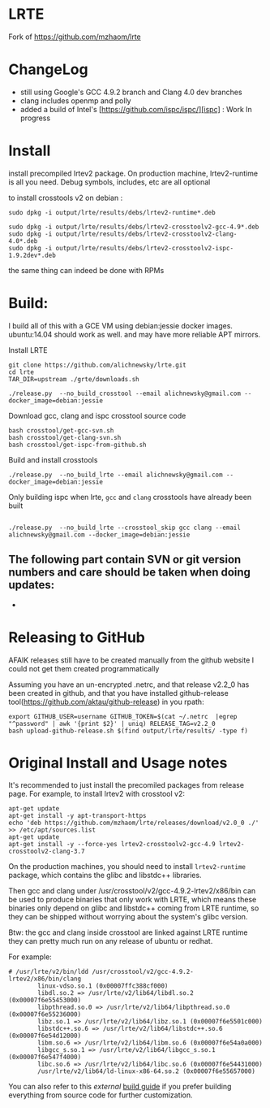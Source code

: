 LRTE
====

Fork of https://github.com/mzhaom/lrte

ChangeLog
=========

 - still using Google's GCC 4.9.2 branch and Clang 4.0 dev branches
 - clang includes openmp and polly
 - added a build of Intel's [https://github.com/ispc/ispc/][ispc] : Work In progress


Install
=======

install precompiled lrtev2 package. On production machine, lrtev2-runtime is all you need.
Debug symbols, includes, etc are all optional

to install crosstools v2 on debian :
```
sudo dpkg -i output/lrte/results/debs/lrtev2-runtime*.deb

sudo dpkg -i output/lrte/results/debs/lrtev2-crosstoolv2-gcc-4.9*.deb
sudo dpkg -i output/lrte/results/debs/lrtev2-crosstoolv2-clang-4.0*.deb
sudo dpkg -i output/lrte/results/debs/lrtev2-crosstoolv2-ispc-1.9.2dev*.deb

```
the same thing can indeed be done with RPMs

Build:
======
I build all of this with a GCE VM using debian:jessie docker images. ubuntu:14.04 should work as well. and may have more reliable APT mirrors.

Install LRTE
```
git clone https://github.com/alichnewsky/lrte.git
cd lrte
TAR_DIR=upstream ./grte/downloads.sh

./release.py  --no_build_crosstool --email alichnewsky@gmail.com --docker_image=debian:jessie
```

Download gcc, clang and ispc crosstool source code

```
bash crosstool/get-gcc-svn.sh
bash crosstool/get-clang-svn.sh
bash crosstool/get-ispc-from-github.sh
```

Build and install crosstools
```
./release.py  --no_build_lrte --email alichnewsky@gmail.com --docker_image=debian:jessie

```

Only building ispc when lrte, `gcc` and `clang` crosstools have already been built
```

./release.py  --no_build_lrte --crosstool_skip gcc clang --email alichnewsky@gmail.com --docker_image=debian:jessie

```

The following part contain SVN or git version numbers and care should be taken when doing updates:
-
- 

Releasing to GitHub
===================
AFAIK releases still have to be created manually from the github website
I could not get them created programmatically

Assuming you have an un-encrypted .netrc, and that release v2.2_0 has been created in github, and that you have installed github-release tool(https://github.com/aktau/github-release) in you rpath:

```
export GITHUB_USER=username GITHUB_TOKEN=$(cat ~/.netrc  |egrep "^password" | awk '{print $2}' | uniq) RELEASE_TAG=v2.2_0
bash upload-github-release.sh $(find output/lrte/results/ -type f)
```

Original Install and Usage notes
================================

It's recommended to just install the precomiled packages from release
page. For example, to install lrtev2 with crosstool v2:

```
apt-get update
apt-get install -y apt-transport-https
echo 'deb https://github.com/mzhaom/lrte/releases/download/v2.0_0 ./' >> /etc/apt/sources.list
apt-get update
apt-get install -y --force-yes lrtev2-crosstoolv2-gcc-4.9 lrtev2-crosstoolv2-clang-3.7

```

On the production machines, you should need to install
```lrtev2-runtime``` package, which contains the glibc and libstdc++
libraries.

Then gcc and clang under /usr/crosstool/v2/gcc-4.9.2-lrtev2/x86/bin
can be used to produce binaries that only work with LRTE, which means
these binaries only depend on glibc and libstdc++ coming from LRTE
runtime, so they can be shipped without worrying about the system's
glibc version.

Btw: the gcc and clang inside crosstool are linked against LRTE
runtime they can pretty much run on any release of ubuntu or redhat.

For example:

```
# /usr/lrte/v2/bin/ldd /usr/crosstool/v2/gcc-4.9.2-lrtev2/x86/bin/clang
        linux-vdso.so.1 (0x00007ffc388cf000)
        libdl.so.2 => /usr/lrte/v2/lib64/libdl.so.2 (0x00007f6e55453000)
        libpthread.so.0 => /usr/lrte/v2/lib64/libpthread.so.0 (0x00007f6e55236000)
        libz.so.1 => /usr/lrte/v2/lib64/libz.so.1 (0x00007f6e5501c000)
        libstdc++.so.6 => /usr/lrte/v2/lib64/libstdc++.so.6 (0x00007f6e54d12000)
        libm.so.6 => /usr/lrte/v2/lib64/libm.so.6 (0x00007f6e54a0a000)
        libgcc_s.so.1 => /usr/lrte/v2/lib64/libgcc_s.so.1 (0x00007f6e547f4000)
        libc.so.6 => /usr/lrte/v2/lib64/libc.so.6 (0x00007f6e54431000)
        /usr/lrte/v2/lib64/ld-linux-x86-64.so.2 (0x00007f6e55657000)
```

You can also refer to this *external* [build
guide](https://github.com/mzhaom/lrte/wiki/Build-Guide) if you prefer
building everything from source code for further customization.




